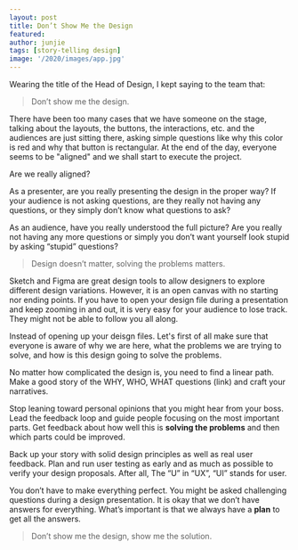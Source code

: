 ```yaml
---
layout: post
title: Don’t Show Me the Design
featured: 
author: junjie
tags: [story-telling design]
image: '/2020/images/app.jpg'
---
```


Wearing the title of the Head of Design, I kept saying to the team that:

> Don’t show me the design.

There have been too many cases that we have someone on the stage, talking about the layouts, the buttons, the interactions, etc. and the audiences are just sitting there, asking simple questions like why this color is red and why that button is rectangular. At the end of the day, everyone seems to be "aligned" and we shall start to execute the project.

Are we really aligned?

As a presenter, are you really presenting the design in the proper way? If your audience is not  asking questions, are they really not having any questions, or they simply don’t know what questions to ask?  

As an audience, have you really understood  the full picture? Are you really not having any more questions or simply you don’t want yourself look stupid by asking “stupid” questions?

> Design doesn’t matter, solving the problems matters.

Sketch and Figma are great design tools to allow designers to explore different design variations. However, it is an open canvas with no starting nor ending points. If you have to open your design file during a presentation and keep zooming in and out, it is very easy for your audience to lose track. They might not be able to follow you all along. 

Instead of opening up your deisgn files. Let's first of all make sure that everyone is aware of why we are here, what the problems we are trying to solve, and how is this design going to solve the problems. 

No matter how complicated the design is, you need to find a linear path. Make a good story of the WHY, WHO, WHAT questions (link) and craft your narratives. 

Stop leaning toward personal opinions that you might hear from your boss. Lead the feedback loop and guide people focusing on the most important parts. Get feedback about how well this is **solving the problems** and then which parts could be improved. 

Back up your story with solid design principles as well as real user feedback. Plan and run user testing as early and as much as possible to verify your design proposals. After all, The “U” in “UX”, “UI” stands for user.

You don’t have to make everything perfect. You might be asked challenging questions during a design presentation. It is okay that we don’t have answers for everything. What’s important is that we always have a **plan** to get all the answers.

> Don’t show me the design, show me the solution.